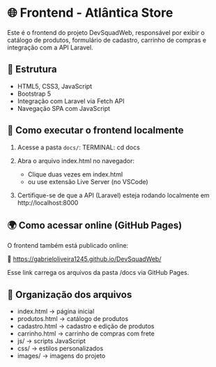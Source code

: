 # 🌐 Frontend - Atlântica Store

Este é o frontend do projeto DevSquadWeb, responsável por exibir o catálogo de produtos, formulário de cadastro, carrinho de compras e integração com a API Laravel.

## 🧱 Estrutura

- HTML5, CSS3, JavaScript
- Bootstrap 5
- Integração com Laravel via Fetch API
- Navegação SPA com JavaScript

## 🚀 Como executar o frontend localmente

1. Acesse a pasta `docs/`:
   TERMINAL:
   cd docs
  

2. Abra o arquivo index.html no navegador:
   - Clique duas vezes em index.html  
   - ou use extensão Live Server (no VSCode)

3. Certifique-se de que a API (Laravel) esteja rodando localmente em http://localhost:8000

## 🌍 Como acessar online (GitHub Pages)

O frontend também está publicado online:

🔗 https://gabrieloliveira1245.github.io/DevSquadWeb/

Esse link carrega os arquivos da pasta /docs via GitHub Pages.

## 📁 Organização dos arquivos

- index.html → página inicial
- produtos.html → catálogo de produtos
- cadastro.html → cadastro e edição de produtos
- carrinho.html → carrinho de compras com frete
- js/ → scripts JavaScript
- css/ → estilos personalizados
- images/ → imagens do projeto